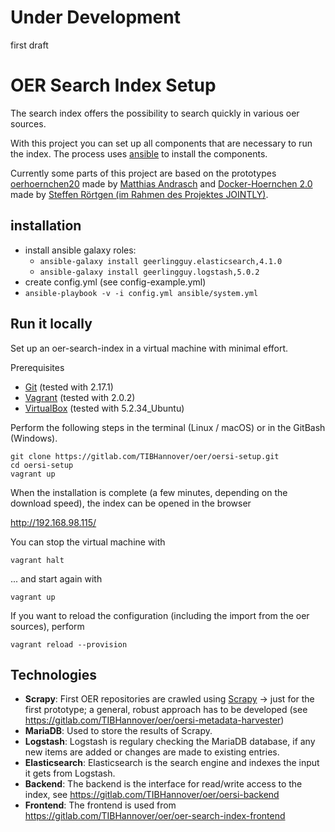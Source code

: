 # **Under Development**

first draft

# OER Search Index Setup

The search index offers the possibility to search quickly in various oer sources.

With this project you can set up all components that are necessary to run the index. The process uses [ansible](https://docs.ansible.com/) to install the components.

Currently some parts of this project are based on the prototypes [oerhoernchen20](https://github.com/programmieraffe/oerhoernchen20) made by [Matthias Andrasch](https://twitter.com/m_andrasch) and [Docker-Hoernchen 2.0](https://github.com/sroertgen/oerhoernchen20_docker) made by [Steffen Rörtgen (im Rahmen des Projektes JOINTLY)](https://github.com/sroertgen).

## installation

* install ansible galaxy roles:
     * ```ansible-galaxy install geerlingguy.elasticsearch,4.1.0``` 
     * ```ansible-galaxy install geerlingguy.logstash,5.0.2``` 
* create config.yml (see config-example.yml)
* ```ansible-playbook -v -i config.yml ansible/system.yml```

## Run it locally 

Set up an oer-search-index in a virtual machine with minimal effort.

Prerequisites
* [Git](https://git-scm.com/downloads) (tested with 2.17.1)
* [Vagrant](https://www.vagrantup.com/downloads.html) (tested with 2.0.2)
* [VirtualBox](https://www.virtualbox.org/wiki/Downloads) (tested with 5.2.34_Ubuntu)

Perform the following steps in the terminal (Linux / macOS) or in the GitBash (Windows).
```
git clone https://gitlab.com/TIBHannover/oer/oersi-setup.git
cd oersi-setup
vagrant up
```
When the installation is complete (a few minutes, depending on the download speed), the index can be opened in the browser

<http://192.168.98.115/>

You can stop the virtual machine with
```
vagrant halt
```
... and start again with
```
vagrant up
```
If you want to reload the configuration (including the import from the oer sources), perform
```
vagrant reload --provision
```

## Technologies

- **Scrapy**: First OER repositories are crawled using [Scrapy](http://scrapy.org/) -> just for the first prototype; a general, robust approach has to be developed (see https://gitlab.com/TIBHannover/oer/oersi-metadata-harvester)
- **MariaDB**: Used to store the results of Scrapy.
- **Logstash**: Logstash is regulary checking the MariaDB database, if any new items are added or changes are made to existing entries.
- **Elasticsearch**: Elasticsearch is the search engine and indexes the input it gets from Logstash.
- **Backend**: The backend is the interface for read/write access to the index, see https://gitlab.com/TIBHannover/oer/oersi-backend
- **Frontend**: The frontend is used from https://gitlab.com/TIBHannover/oer/oer-search-index-frontend
